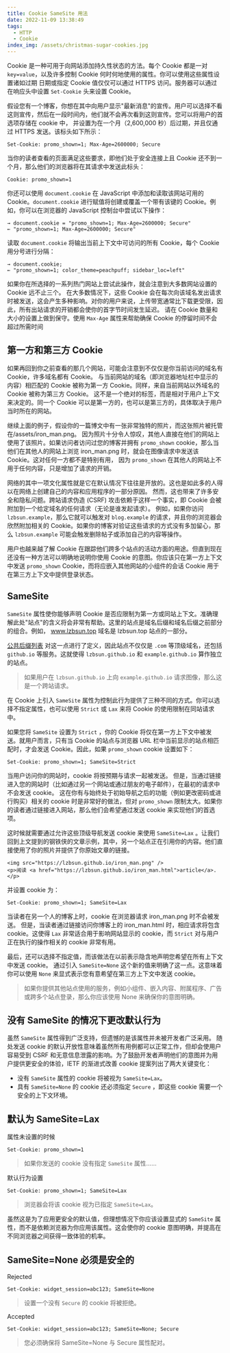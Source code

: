 ```yaml
---
title: Cookie SameSite 用法
date: 2022-11-09 13:38:49
tags:
  - HTTP
  - Cookie
index_img: /assets/christmas-sugar-cookies.jpg
---
```


Cookie 是一种可用于向网站添加持久性状态的方法。每个 Cookie 都是一对 `key=value`，以及许多控制 Cookie 何时何地使用的属性。你可以使用这些属性设置诸如过期
日期或指定 Cookie 值仅仅可以通过 HTTPS 访问。服务器可以通过在响应头中设置 `Set-Cookie` 头来设置 Cookie。

假设您有一个博客，你想在其中向用户显示"最新消息"的宣传。用户可以选择不看这则宣传，然后在一段时间内，他们就不会再次看到这则宣传。您可以将用户的首选项存储在 cookie 中，
并设置为在一个月（2,600,000 秒）后过期，并且仅通过 HTTPS 发送。该标头如下所示：

```
Set-Cookie: promo_shown=1; Max-Age=2600000; Secure
```

当你的读者查看的页面满足这些要求，即他们处于安全连接上且 Cookie 还不到一个月，那么他们的浏览器将在其请求中发送此标头：

```
Cookie: promo_shown=1
```

你还可以使用 `document.cookie` 在 JavaScript 中添加和读取该网站可用的 Cookie。`document.cookie` 进行赋值将创建或覆盖一个带有该键的 Cookie。例如，你可以在浏览器的 JavaScript 控制台中尝试以下操作：

```
→ document.cookie = "promo_shown=1; Max-Age=2600000; Secure"
← "promo_shown=1; Max-Age=2600000; Secure"
```

读取 `document.cookie` 将输出当前上下文中可访问的所有 Cookie，每个 Cookie 用分号进行分隔：

```
→ document.cookie;
← "promo_shown=1; color_theme=peachpuff; sidebar_loc=left"
```

如果你在所选择的一系列热门网站上尝试此操作，就会注意到大多数网站设置的 Cookie 远不止三个。
在大多数情况下，这些 Cookie 会在每次向该域名发出请求时被发送，这会产生多种影响。对你的用户来说，上传带宽通常比下载更受限，因此，所有出站请求的开销都会使你的首字节时间发生延迟。
请在 Cookie 数量和大小的设置上做到保守。使用 `Max-Age` 属性来帮助确保 Cookie 的停留时间不会超过所需时间

## 第一方和第三方 Cookie

如果再回到你之前查看的那几个网站，可能会注意到不仅仅是你当前访问的域名有 Cookie，许多域名都有 Cookie。
与当前网站的域名（即浏览器地址栏中显示的内容）相匹配的 Cookie 被称为第一方 Cookie。同样，来自当前网站以外域名的 Cookie 被称为第三方 Cookie。
这不是一个绝对的标签，而是相对于用户上下文来决定的。同一个 Cookie 可以是第一方的，也可以是第三方的，具体取决于用户当时所在的网站。

继续上面的例子，假设你的一篇博文中有一张非常独特的照片，而这张照片被托管在/assets/iron_man.png。
因为照片十分令人惊叹，其他人直接在他们的网站上使用了该照片。如果访问者访问过您的博客并拥有 `promo_shown` cookie，那么当他们在其他人的网站上浏览 iron_man.png 时，就会在图像请求中发送该 Cookie。这对任何一方都不是特别有用，
因为 `promo_shown` 在其他人的网站上不用于任何内容，只是增加了请求的开销。

网络的其中一项文化属性就是它在默认情况下往往是开放的。这也是如此多的人得以在网络上创建自己的内容和应用程序的一部分原因。
然而，这也带来了许多安全和隐私问题。跨站请求伪造 (CSRF) 攻击依赖于这样一个事实，即 Cookie 会被附加到一个给定域名的任何请求（无论是谁发起请求）。
例如，如果你访问 `lzbsun.example`，那么它就可以触发对 `blog.example` 的请求，并且你的浏览器会欣然附加相关的 Cookie。如果你的博客对验证这些请求的方式没有多加留心，那么 `lzbsun.example` 可能会触发删除帖子或添加自己的内容等操作。

用户也越来越了解 Cookie 在跟踪他们跨多个站点的活动方面的用途。但直到现在还没有一种方法可以明确地说明你使用 Cookie 的意图。你应该只在第一方上下文中发送 `promo_shown` Cookie，而将应嵌入其他网站的小组件的会话 Cookie 用于在第三方上下文中提供登录状态。

## SameSite

`SameSite` 属性使你能够声明 Cookie 是否应限制为第一方或同站上下文。准确理解此处"站点"的含义将会非常有帮助。这里的站点是域名后缀和域名后缀之前部分的组合。例如， www.lzbsun.top 域名是 lzbsun.top 站点的一部分。

[公共后缀列表](https://publicsuffix.org/) 对这一点进行了定义，因此站点不仅仅是 `.com` 等顶级域名，还包括 `github.io` 等服务。这就使得 `lzbsun.github.io` 和 `example.github.io` 算作独立的站点。

> 如果用户在 `lzbsun.github.io` 上向 `example.github.io` 请求图像，那么这是一个跨站请求。

在 Cookie 上引入 `SameSite` 属性为控制此行为提供了三种不同的方式。你可以选择不指定属性，也可以使用 `Strict` 或 `Lax` 来将 Cookie 的使用限制在同站请求中。

如果您将 `SameSite` 设置为 `Strict` ，你的 Cookie 将仅在第一方上下文中被发送。就用户而言，只有当 Cookie 的站点与浏览器 URL 栏中当前显示的站点相匹配时，才会发送 Cookie。因此，如果 `promo_shown` cookie 设置如下：

```
Set-Cookie: promo_shown=1; SameSite=Strict
```

当用户访问你的网站时，cookie 将按预期与请求一起被发送。
但是，当通过链接进入您的网站时（比如通过另一个网站或通过朋友的电子邮件），在最初的请求中不会发送 cookie。
这在你有与始终处于初始导航之后的功能（例如更改密码或进行购买）相关的 cookie 时是非常好的做法，但对 `promo_shown` 限制太大。如果你的读者通过链接进入网站，那么他们会希望通过发送 cookie 来实现他们的首选项。

这时候就需要通过允许这些顶级导航发送 cookie 来使用 `SameSite=Lax` 。让我们回到上文提到的钢铁侠的文章示例，其中，另一个站点正在引用你的内容。他们直接使用了你的照片并提供了你原始文章的链接。

```
<img src="https://lzbsun.github.io/iron_man.png" />
<p>阅读 <a href="https://lzbsun.github.io/iron_man.html">article</a>.</p>
```

并设置 cookie 为：

```
Set-Cookie: promo_shown=1; SameSite=Lax
```

当读者在另一个人的博客上时，cookie 在浏览器请求 iron_man.png 时不会被发送。
但是，当读者通过链接访问你博客上的 iron_man.html 时，相应请求将包含 cookie。这使得 `Lax` 非常适合用于影响网站显示的 cookie，而 `Strict` 对与用户正在执行的操作相关的 cookie 非常有用。

最后，还可以选择不指定值，而该做法在以前表示隐含地声明您希望在所有上下文中发送 cookie。
通过引入 `SameSite=None` 这个新的值来明确了这一点。这意味着你可以使用 `None` 来显式表示您有意希望在第三方上下文中发送 cookie。

> 如果你提供其他站点使用的服务，例如小组件、嵌入内容、附属程序、广告或跨多个站点登录，那么你应该使用 None 来确保你的意图明确。

## 没有 SameSite 的情况下更改默认行为

虽然 `SameSite` 属性得到广泛支持，但遗憾的是该属性并未被开发者广泛采用。
随处发送 cookie 的默认开放性意味着虽然所有用例都可以正常工作，但却会使用户容易受到 CSRF 和无意信息泄露的影响。为了鼓励开发者声明他们的意图并为用户提供更安全的体验，IETF 的渐进式改善 cookie 提案列出了两大关键变化：

- 没有 `SameSite` 属性的 cookie 将被视为 `SameSite=Lax`。
- 具有 `SameSite=None` 的 cookie 还必须指定 `Secure` ，即这些 cookie 需要一个安全的上下文环境。

## 默认为 SameSite=Lax

属性未设置的时候

```
Set-Cookie: promo_shown=1
```

> 如果你发送的 cookie 没有指定 `SameSite` 属性……

默认行为设置

```
Set-Cookie: promo_shown=1; SameSite=Lax
```

> 浏览器会将该 cookie 视为已指定 `SameSite=Lax`。

虽然这是为了应用更安全的默认值，但理想情况下你应该设置显式的 `SameSite` 属性，而不是依赖浏览器为你应用该属性。这会使你的 cookie 意图明确，并提高在不同浏览器之间获得一致体验的机率。

## SameSite=None 必须是安全的

Rejected

```
Set-Cookie: widget_session=abc123; SameSite=None
```

> 设置一个没有 `Secure` 的 cookie 将被拒绝。

Accepted

```
Set-Cookie: widget_session=abc123; SameSite=None; Secure
```

> 您必须确保将 SameSite=None 与 Secure 属性配对。
